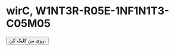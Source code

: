 
<html>
<body>

<h1>wirC,
W1NT3R-R05E-1NF1N1T3-C05M05
</h1>

<button onclick="typeWriter()">روی من کلیک کن.</button>

<p id="demo"></p>

<script>
var i = 0;
var txt = 'Hello there. my name is Winter Rose and i am from former Persia. its a testing net website. ill be developing this page';
var speed = 50;

function typeWriter() {
  if (i < txt.length) {
    document.getElementById("demo").innerHTML += txt.charAt(i);
    i++;
    setTimeout(typeWriter, speed);
  }
}
</script>

</body>
</html>
